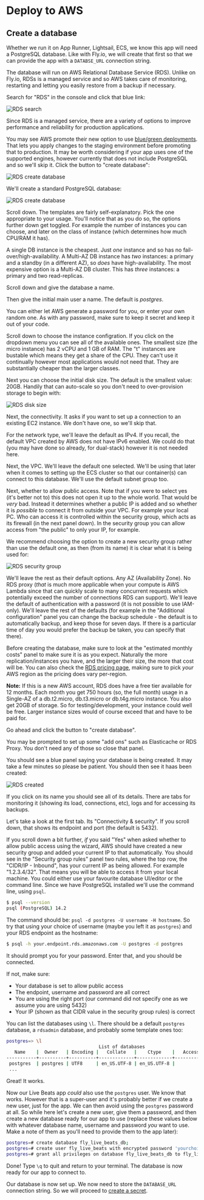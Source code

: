 # Deploy to AWS

## Create a database

Whether we run it on App Runner, Lightsail, ECS, we know this app will need a PostgreSQL database. Like with Fly.io, we will create that first so that we can provide the app with a `DATABSE_URL` connection string.

The database will run on AWS Relational Database Service (RDS). Unlike on Fly.io, RDSs is a managed service and so AWS takes care of monitoring, restarting and letting you easily restore from a backup if necessary.

Search for "RDS" in the console and click that blue link:

![RDS search](img/aws_rds_search.jpeg)

Since RDS is a managed service, there are a variety of options to improve performance and reliability for production applications.

You may see AWS promote their new option to use [blue/green deployments](https://docs.aws.amazon.com/AmazonRDS/latest/UserGuide/blue-green-deployments.html). That lets you apply changes to the staging environment before promoting that to production. It may be worth considering if your app uses one of the supported engines, however currently that does not include PostgreSQL and so we'll skip it. Click the button to "create database":

![RDS create database](img/aws_rds_create_database.jpeg)

We'll create a standard PostgreSQL database:

![RDS create database](img/aws_rds_choose_postgresql.jpeg)

Scroll down. The templates are fairly self-explanatory. Pick the one appropriate to your usage. You'll notice that as you do so, the options further down get toggled. For example the number of instances you can choose, and later on the class of instance (which determines how much CPU/RAM it has).

A single DB instance is the cheapest. Just _one_ instance and so has no fail-over/high-availability. A Multi-AZ DB instance has _two_ instances: a primary and a standby (in a different AZ), so _does_ have high-availability. The most expensive option is a Multi-AZ DB cluster. This has _three_ instances: a primary and two read-replicas.

Scroll down and give the database a name.

Then give the initial main user a name. The default is _postgres_.

You can either let AWS generate a password for you, or enter your own random one. As with any password, make sure to keep it secret and keep it out of your code.

Scroll down to choose the instance configration. If you click on the dropdown menu you can see all of the available ones. The smallest size (the micro instance) has 2 vCPU and 1 GB of RAM. The "t" instances are bustable which means they get a share of the CPU. They can't use it continually however most applications would not need that. They are substantially cheaper than the larger classes.

Next you can choose the initial disk size. The default is the smallest value: 20GB. Handily that can auto-scale so you don't need to over-provision storage to begin with:

![RDS disk size](img/aws_rds_disk_size.jpeg)

Next, the connectivity. It asks if you want to set up a connection to an existing EC2 instance. We don't have one, so we'll skip that.

For the network type, we'll leave the default as IPv4. If you recall, the default VPC created by AWS does not have IPv6 enabled. We could do that (you may have done so already, for dual-stack) however it is not needed here.

Next, the VPC. We'll leave the default one selected. We'll be using that later when it comes to setting up the ECS cluster so that our container(s) can connect to this database. We'll use the default subnet group too.

Next, whether to allow public access. Note that if you were to select yes (it's better not to) this does not open it up to the whole world. That would be _very_ bad. Instead it determines whether a public IP is added and so whether it is _possible_ to connect it from outside your VPC. For example your local PC. Who can access it is controlled within the security group, which acts as its firewall (in the next panel down). In the security group you can allow access from "the public" to only your IP, for example.

We recommend choosing the option to create a new security group rather than use the default one, as then (from its name) it is clear what it is being used for:

![RDS security group](img/aws_rds_security_group.jpeg)

We'll leave the rest as their default options. Any AZ (Availability Zone). No RDS proxy (_that_ is much more applicable when your compute is AWS Lambda since that can quickly scale to many concurrent requests which potentially exceed the number of connections RDS can support). We'll leave the default of authentication with a password (it is not possible to use IAM-only). We'll leave the rest of the defaults (for example in the "Additional configuration" panel you can change the backup schedule - the default is to automatically backup, and keep those for seven days. If there is a particular time of day you would prefer the backup be taken, you can specify that there).

Before creating the database, make sure to look at the "estimated monthly costs" panel to make sure it is as you expect. Naturally the more replication/instances you have, and the larger their size, the more that cost will be. You can also check the [RDS pricing page](https://aws.amazon.com/rds/postgresql/pricing/?pg=pr&loc=3), making sure to pick _your_ AWS region as the pricing does vary per-region.

**Note:** If this is a new AWS account, RDS does have a free tier available for 12 months. Each month you get 750 hours (so, the full month) usage in a Single-AZ of a db.t2.micro, db.t3.micro or db.t4g.micro instance. You also get 20GB of storage. So for testing/development, your instance could well be free. Larger instance sizes would of course exceed that and have to be paid for.

Go ahead and click the button to "create database".

You may be prompted to set up some "add ons" such as Elasticache or RDS Proxy. You don't need any of those so close that panel.

You should see a blue panel saying your database is being created. It may take a few minutes so please be patient. You should then see it haas been created:

![RDS created](img/aws_rds_created.jpeg)

If you click on its name you should see all of its details. There are tabs for monitoring it (showing its load, connections, etc), logs and for accessing its backups.

Let's take a look at the first tab. Its "Connectivity & security". If you scroll down, that shows its endpoint and port (the default is 5432).

If you scroll down a bit further, _if_ you said "Yes" when asked whether to allow public access using the wizard, AWS should have created a new security group and added your current IP to that automatically. You should see in the "Security group rules" panel two rules, where the top row, the "CIDR/IP - Inbound", has your current IP as being allowed. For example "1.2.3.4/32". That means you will be able to access it from your local machine. You could either use your favourite database UI/editor or the command line. Since we have PostgreSQL installed we'll use the command line, using `psql`.

```sh
$ psql --version
psql (PostgreSQL) 14.2
```

The command should be: `psql -d postgres -U username -H hostname`. So try that using your choice of username (maybe you left it as `postgres`) and your RDS endpoint as the hostname:

```sh
$ psql -h your.endpoint.rds.amazonaws.com -U postgres -d postgres
```

It should prompt you for your password. Enter that, and you should be connected.

If not, make sure:

- Your database is set to allow public access
- The endpoint, username and password are all correct
- You are using the right port (our command did not specify one as we assume you are using 5432)
- Your IP (shown as that CIDR value in the security group rules) is correct

You can list the databases using `\l`. There should be a default `postgres` database, a `rdsadmin` database, and probably some template ones too:

```sh
postgres=> \l
                                  List of databases
   Name    |  Owner   | Encoding |   Collate   |    Ctype    |   Access privileges
-----------+----------+----------+-------------+-------------+-----------------------
 postgres  | postgres | UTF8     | en_US.UTF-8 | en_US.UTF-8 |
 ...
```

Great! It works.

Now our Live Beats app _could_ also use the `postgres` user. We know that works. However that is a super-user and it's probably better if we create a new user, just for the app. We can then avoid using the `postgres` password at all. So while here let's create a new user, give them a password, and then create a new database ready for our app to use (replace these values below with whatever database name, username and password _you_ want to use. Make a note of them as you'll need to provide them to the app later):

```sh
postgres=# create database fly_live_beats_db;
postgres=# create user fly_live_beats with encrypted password 'yourchoiceofpassword';
postgres=# grant all privileges on database fly_live_beats_db to fly_live_beats;
```

Done! Type `\q` to quit and return to your terminal. The database is now ready for our app to connect to.

Our database is now set up. We now need to store the `DATABASE_URL` connection string. So we will proceed to [create a secret](/docs/5-aws-create-secrets.md).
